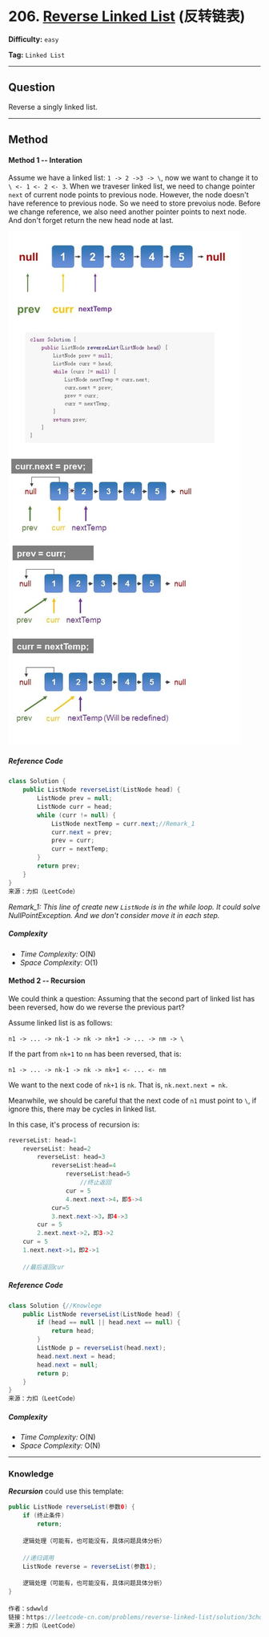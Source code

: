 # 206. [Reverse Linked List][RLL] (反转链表)

[RLL]: https://leetcode-cn.com/problems/reverse-linked-list/	"Reverse Linked List"

**Difficulty:** `easy`

**Tag:** `Linked List`

------

## Question

Reverse a singly linked list.

------

## Method

#### Method 1 -- Interation

Assume we have a linked list: `1 -> 2 ->3 -> \`, now we want to change it to `\ <- 1 <- 2 <- 3`. When we traveser linked list, we need to change pointer `next` of current node points to previous node. However, the node doesn't have reference to previous node. So we need to store prevoius node. Before we change reference, we also need another pointer points to next node. And don't forget return the new head node at last.

![](https://github.com/Jaden-Chiang/Pictures/blob/main/20201230-1908.jpg)

##### Reference Code

```java
class Solution {
    public ListNode reverseList(ListNode head) {
        ListNode prev = null;
        ListNode curr = head;
        while (curr != null) {
            ListNode nextTemp = curr.next;//Remark_1
            curr.next = prev;
            prev = curr;
            curr = nextTemp;
        }
        return prev;
    }
}
来源：力扣（LeetCode）
```

*Remark_1:  This line of create new `ListNode` is in the while loop. It could solve NullPointException. And we don't consider move it in each step.*

##### Complexity

- *Time Complexity:* O(N)
- *Space Complexity:* O(1)

#### Method 2 -- Recursion

We could think a question: Assuming that the second part of linked list has been reversed, how do we reverse the previous part?

Assume linked list is as follows:

`n1 -> ... -> nk-1 -> nk -> nk+1 -> ... -> nm -> \`

If the part from `nk+1` to `nm` has been reversed, that is:

`n1 -> ... -> nk-1 -> nk -> nk+1 <- ... <- nm`

We want to the next code of `nk+1` is `nk`. That is, `nk.next.next = nk`.

Meanwhile, we should be careful that the next code of `n1` must point to `\`, if ignore this, there may be cycles in linked list.

In this case, it's process of recursion is:

```java
reverseList: head=1
    reverseList: head=2
	    reverseList: head=3
		    reverseList:head=4
			    reverseList:head=5 
					//终止返回
				cur = 5
				4.next.next->4，即5->4
			cur=5
			3.next.next->3，即4->3
		cur = 5
		2.next.next->2，即3->2
	cur = 5
	1.next.next->1，即2->1
	
	//最后返回cur
```

##### Reference Code

```java
class Solution {//Knowlege
    public ListNode reverseList(ListNode head) {
        if (head == null || head.next == null) {
            return head;
        }
        ListNode p = reverseList(head.next);
        head.next.next = head;
        head.next = null;
        return p;
    }
}
来源：力扣（LeetCode）
```

##### Complexity

- *Time Complexity:* O(N)
- *Space Complexity:* O(N)

------

### Knowledge

***Recursion*** could use this template:

```java
public ListNode reverseList(参数0) {
    if (终止条件)
        return;

    逻辑处理（可能有，也可能没有，具体问题具体分析）

    //递归调用
    ListNode reverse = reverseList(参数1);

    逻辑处理（可能有，也可能没有，具体问题具体分析）
}

作者：sdwwld
链接：https://leetcode-cn.com/problems/reverse-linked-list/solution/3chong-jie-jue-fang-shi-zhan-shuang-lian-biao-di-2/
来源：力扣（LeetCode）
```

